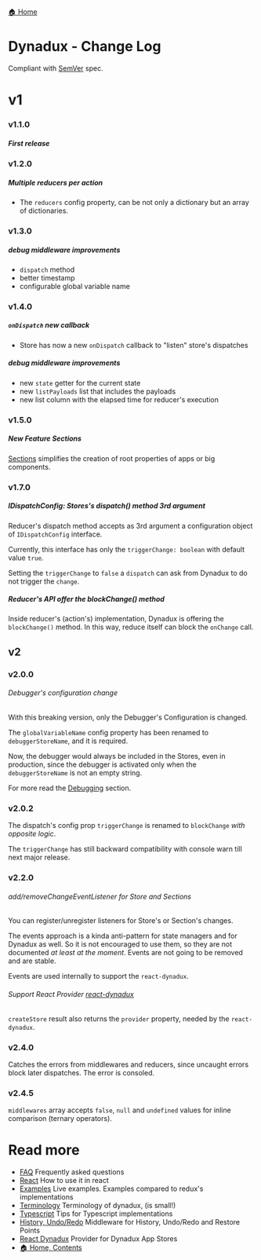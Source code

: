 [🏠 Home](../README.md)

# Dynadux - Change Log

Compliant with [SemVer](https://semver.org/) spec.

# v1

### v1.1.0

##### First release

### v1.2.0 

##### Multiple reducers per action

- The `reducers` config property, can be not only a dictionary but an array of dictionaries.

### v1.3.0 

##### debug middleware improvements

- `dispatch` method
- better timestamp
- configurable global variable name

### v1.4.0 

##### `onDispatch` new callback

- Store has now a new `onDispatch` callback to "listen" store's dispatches

##### debug middleware improvements

- new `state` getter for the current state
- new `listPayloads` list that includes the payloads
- new list column with the elapsed time for reducer's execution

### v1.5.0 

##### New Feature Sections

[Sections](./API-Sections.md) simplifies the creation of root properties of apps or big components. 

### v1.7.0 

##### IDispatchConfig: Stores's dispatch() method 3rd argument

Reducer's dispatch method accepts as 3rd argument a configuration object of `IDispatchConfig` interface.

Currently, this interface has only the `triggerChange: boolean` with default value `true`.

Setting the `triggerChange` to `false` a `dispatch` can ask from Dynadux to do not trigger the `change`.

##### Reducer's API offer the blockChange() method

Inside reducer's (action's) implementation, Dynadux is offering the `blockChange()` method. In this way, reduce itself can block the `onChange` call.

## v2

### v2.0.0

###### Debugger's configuration change

With this breaking version, only the Debugger's Configuration is changed.

The `globalVariableName` config property has been renamed to `debuggerStoreName`, and it is required.

Now, the debugger would always be included in the Stores, even in production, since the debugger is activated only when the `debuggerStoreName` is not an empty string.

For more read the [Debugging](./API-Debugging.md) section.

### v2.0.2

The dispatch's config prop `triggerChange` is renamed to `blockChange` _with opposite logic_. 

The `triggerChange` has still backward compatibility with console warn till next major release.

### v2.2.0

###### add/removeChangeEventListener for Store and Sections

You can register/unregister listeners for Store's or Section's changes.

The events approach is a kinda anti-pattern for state managers and for Dynadux as well. So it is not encouraged to use them, so they are not documented _at least at the moment_. Events are not going to be removed and are stable.

Events are used internally to support the `react-dynadux`.

###### Support React Provider [react-dynadux](https://github.com/aneldev/react-dynadux)

`createStore` result also returns the `provider` property, needed by the `react-dynadux`.

### v2.4.0

Catches the errors from middlewares and reducers, since uncaught errors block later dispatches. The error is consoled. 

### v2.4.5

`middlewares` array accepts `false`, `null` and `undefined` values for inline comparison (ternary operators).

# Read more 

- [FAQ](./FAQ.md) Frequently asked questions
- [React](./React.md) How to use it in react
- [Examples](./Examples.md) Live examples. Examples compared to redux's implementations
- [Terminology](./Terminology.md) Terminology of dynadux, (is small!)
- [Typescript](./Typescript.md) Tips for Typescript implementations
- [History, Undo/Redo](https://github.com/aneldev/dynadux-history-middleware) Middleware for History, Undo/Redo and Restore Points
- [React Dynadux](https://github.com/aneldev/react-dynadux) Provider for Dynadux App Stores
- [🏠 Home, Contents](../README.md#table-of-contents)

